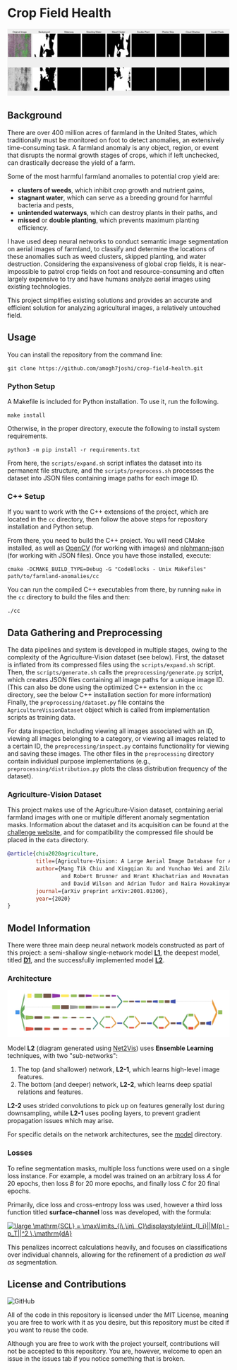 # Crop Field Health

![example](examples/evaluated-o1-21.png)

## Background

There are over 400 million acres of farmland in the United States, which traditionally must be monitored on foot to detect anomalies, an extensively time-consuming task. 
A farmland anomaly is any object, region, or event that disrupts the normal growth stages of crops, which if left unchecked, can drastically decrease the yield of a farm.

Some of the most harmful farmland anomalies to potential crop yield are:
- **clusters of weeds**, which inhibit crop growth and nutrient gains,
- **stagnant water**, which can serve as a breeding ground for harmful bacteria and pests,
- **unintended waterways**, which can destroy plants in their paths, and 
- **missed** or **double planting**, which prevents maximum planting efficiency.

I have used deep neural networks to conduct semantic image segmentation on aerial images of farmland, to classify and determine the 
locations of these anomalies
such as weed clusters, skipped planting, and water destruction. Considering the expansiveness of global crop fields,
it is near-impossible to patrol crop fields on foot and resource-consuming and often largely expensive to try and have 
humans analyze aerial images using existing technologies. 

This project simplifies existing solutions and provides an 
accurate and efficient solution for analyzing agricultural images, a relatively untouched field.

## Usage

You can install the repository from the command line:

```shell script
git clone https://github.com/amogh7joshi/crop-field-health.git
```

### Python Setup

A Makefile is included for Python installation. To use it, run the following.

```shell script
make install
```

Otherwise, in the proper directory, execute the following to install system requirements.

```shell script
python3 -m pip install -r requirements.txt
```

From here, the `scripts/expand.sh` script inflates the dataset into its permanent file structure, and 
the `scripts/preprocess.sh` processes the dataset into JSON files containing image paths for each image ID.

### C++ Setup

If you want to work with the C++ extensions of the project, which are located in the `cc` directory, then 
follow the above steps for repository installation and Python setup. 

From there, you need to build the C++ project. You will need CMake installed, as well as 
[OpenCV](https://docs.opencv.org/master/d7/d9f/tutorial_linux_install.html) (for working with images) 
and [nlohmann-json](https://github.com/nlohmann/json#package-managers) (for working with JSON files). Once you have those
installed, execute:

```shell script
cmake -DCMAKE_BUILD_TYPE=Debug -G "CodeBlocks - Unix Makefiles" path/to/farmland-anomalies/cc
```

You can run the compiled C++ executables from there, by running `make` in the `cc` directory to build the files and then:

```shell script
./cc
```

## Data Gathering and Preprocessing

The data pipelines and system is developed in multiple stages, owing to the complexity of the Agriculture-Vision dataset (see below).
First, the dataset is inflated from its compressed files using the `scripts/expand.sh` script. Then, the `scripts/generate.sh` calls the
`preprocessing/generate.py` script, which creates JSON files containing all image paths for a unique image ID. (This can also be done using 
the optimized C++ extension in the `cc` directory, see the below C++ installation section for more information) Finally, the `preprocessing/dataset.py`
file contains the `AgricultureVisionDataset` object which is called from implementation scripts as training data.

For data inspection, including viewing all images associated with an ID, viewing all images belonging to a category, or viewing all images related to a 
certain ID, the `preprocessing/inspect.py` contains functionality for viewing and saving these images. The other files in the `preprocessing` directory contain 
individual purpose implementations (e.g., `preprocessing/distribution.py` plots the class distribution frequency of the dataset).

### Agriculture-Vision Dataset

This project makes use of the Agriculture-Vision dataset, containing aerial farmland images with one or multiple different anomaly segmentation masks.
Information about the dataset and its acquisition can be found at the [challenge website](https://www.agriculture-vision.com/contact-us), and for compatibility
the compressed file should be placed in the `data` directory.

```bibtex
@article{chiu2020agriculture,
         title={Agriculture-Vision: A Large Aerial Image Database for Agricultural Pattern Analysis},
         author={Mang Tik Chiu and Xingqian Xu and Yunchao Wei and Zilong Huang and Alexander Schwing 
                 and Robert Brunner and Hrant Khachatrian and Hovnatan Karapetyan and Ivan Dozier and Greg Rose 
                 and David Wilson and Adrian Tudor and Naira Hovakimyan and Thomas S. Huang and Honghui Shi},
         journal={arXiv preprint arXiv:2001.01306},
         year={2020}
}
```

## Model Information

There were three main deep neural network models constructed as part of this project: a semi-shallow single-network model [**L1**](https://github.com/amogh7joshi/farmland-anomalies/blob/master/model/light/light_network.py#L15),
 the deepest model, titled [**D1**](model/complex/architecture.py), and the successfully implemented model [**L2**](https://github.com/amogh7joshi/farmland-anomalies/blob/master/model/light/light_network.py#L112).
 
### Architecture

![architecture-l2](examples/architecture-l2.png)

Model **L2** (diagram generated using [Net2Vis](https://github.com/viscom-ulm/Net2Vis)) uses **Ensemble Learning** techniques, with two "sub-networks":

1. The top (and shallower) network, **L2-1**, which learns high-level image features.
2. The bottom (and deeper) network, **L2-2**, which learns deep spatial relations and features.

**L2-2** uses strided convolutions to pick up on features generally lost during downsampling, while **L2-1** uses pooling layers, 
to prevent gradient propagation issues which may arise. 

For specific details on the network architectures, see the [model](https://github.com/amogh7joshi/farmland-anomalies/tree/master/model) directory.

### Losses

To refine segmentation masks, multiple loss functions were used on a single loss instance. For example, a model was trained on an arbitrary loss *A* for 20 epochs,
then loss *B* for 20 more epochs, and finally loss *C* for 20 final epochs.

Primarily, dice loss and cross-entropy loss was used, however a third loss function titled **surface-channel** loss was developed, with the formula:

<a href="https://www.codecogs.com/eqnedit.php?latex=\inline&space;\dpi{300}&space;\bg_white&space;\large&space;\mathrm{SCL}&space;=&space;\max\limits_{i\,\in\,&space;C}\displaystyle\iint_{I_i}||M(p)&space;-&space;p_T||^2&space;\,\mathrm{dA}" target="_blank"><img src="https://latex.codecogs.com/gif.latex?\inline&space;\dpi{300}&space;\bg_white&space;\large&space;\mathrm{SCL}&space;=&space;\max\limits_{i\,\in\,&space;C}\displaystyle\iint_{I_i}||M(p)&space;-&space;p_T||^2&space;\,\mathrm{dA}" title="\large \mathrm{SCL} = \max\limits_{i\,\in\, C}\displaystyle\iint_{I_i}||M(p) - p_T||^2 \,\mathrm{dA}" /></a>

This penalizes incorrect calculations heavily, and focuses on classifications over individual channels, allowing for the refinement of a prediction *as well as* segmentation.

## License and Contributions

![GitHub](https://img.shields.io/github/license/amogh7joshi/farmland-anomalies?logoColor=blue&style=flat-square)

All of the code in this repository is licensed under the MIT License, meaning you are free to work with it as you desire, but
this repository must be cited if you want to reuse the code. 

Although you are free to work with the project yourself, contributions will not be accepted to this repository. You are, however, welcome
to open an issue in the issues tab if you notice something that is broken. 


